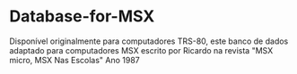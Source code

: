 # Database-for-MSX
Disponível originalmente para computadores TRS-80, este banco de dados adaptado para computadores MSX escrito por Ricardo na revista "MSX micro, MSX Nas Escolas" Ano 1987
